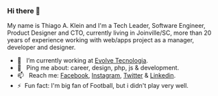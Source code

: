 ### Hi there 👋

My name is Thiago A. Klein and I'm a Tech Leader, Software Engineer, Product Designer and CTO, currently living in Joinville/SC, more than 20 years of experience working with web/apps project as a manager, developer and designer.


- 🔭 &nbsp; I’m currently working at [Evolve Tecnologia](https://www.evolvecap.com.br).
- 💬 &nbsp; Ping me about: career, design, php, js & development.
- 📫 &nbsp; Reach me: [Facebook](https://www.facebook.com/thiagoaklein), [Instagram](https://www.instagram.com/thiagoklein/), [Twitter](https://www.twitter.com/thiagok) & [Linkedin](https://www.linkedin.com/in/thiagoaklein/).
- ⚡&nbsp; Fun fact: I'm big fan of Football, but i didn't play very well.
